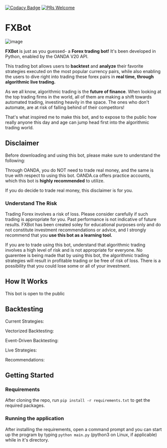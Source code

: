 [![Codacy Badge](https://app.codacy.com/project/badge/Grade/4d81d46fe74d40ba8d405550e644a812)](https://www.codacy.com/gh/trentstauff/FXBot/dashboard?utm_source=github.com&amp;utm_medium=referral&amp;utm_content=trentstauff/FXBot&amp;utm_campaign=Badge_Grade)
[![PRs Welcome](https://img.shields.io/badge/PRs%20-welcome-brightgreen.svg)](#contributing)

# FXBot

![image](https://user-images.githubusercontent.com/53923200/128397947-04711cb7-0b16-4ed6-8c84-3fdacdc2fadc.png)

**FXBot** is just as you guessed- a **Forex trading bot!** It's been developed in Python, enabled by the OANDA V20 API.

This trading bot allows users to **backtest** and **analyze** their favorite strategies executed on the most popular currency pairs, while also enabling the users to dive right into trading these forex pairs in **real time, through algorithmic live trading.**

As we all know, algorithmic trading is the **future of finance**. When looking at the top trading firms in the world, all of them are making a shift towards automated trading, investing heavily in the space. The ones who don't automate, are at risk of falling behind of their competitors!

That's what inspired me to make this bot, and to expose to the public how really anyone this day and age can jump head first into the algorithmic trading world.

## Disclaimer

Before downloading and using this bot, please make sure to understand the following:

Through OANDA, you do NOT need to trade real money, and the same is true with respect to using this bot. OANDA.ca offers practice accounts, which this bot is **highly recommended** to utilize.

If you do decide to trade real money, this disclaimer is for you.

### Understand The Risk
Trading Forex involves a risk of loss. Please consider carefully if such trading is appropriate for you. Past performance is not indicative of future results. FXBot has been created soley for educational purposes only and do not constitute investment recommendations or advice, and I strongly recommend that you **use this bot as a learning tool.**

If you are to trade using this bot, understand that algorithmic trading involves a high level of risk and is not appropriate for everyone. No guarentee is being made that by using this bot, the algorithmic trading strategies will result in profitable trading or be free of risk of loss. There is a possibility that you could lose some or all of your investment.

## How It Works

This bot is open to the public

## Backtesting

Current Strategies:

Vectorized Backtesting:

Event-Driven Backtesting:

Live Strategies:

Recommendations:

## Getting Started

### Requirements

After cloning the repo, run `pip install -r requirements.txt` to get the required packages.

### Running the application

After installing the requirements, open a command prompt and you can start up the program by typing `python main.py` (python3 on Linux, if applicable) while in it's directory.

